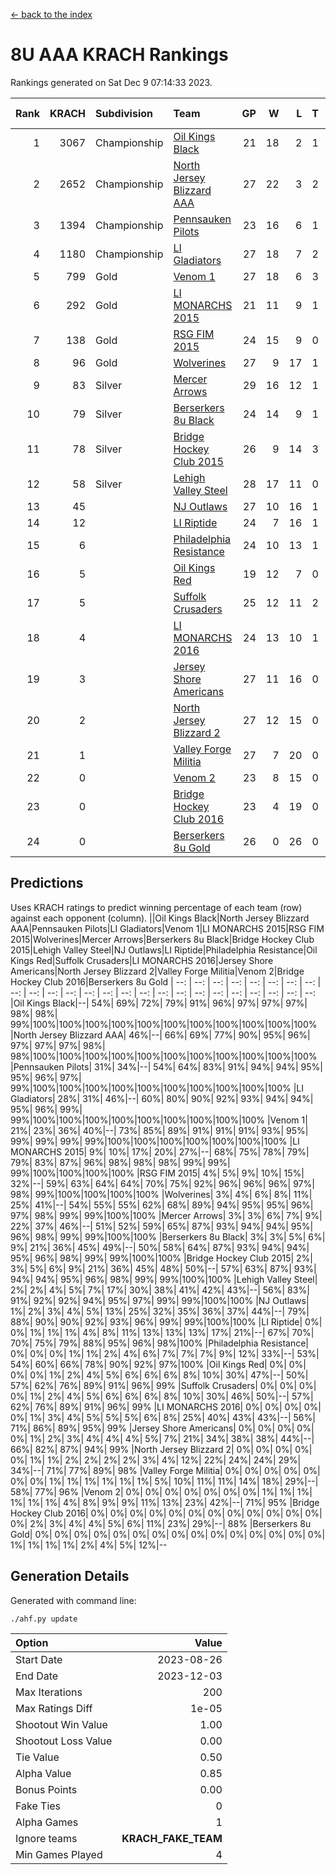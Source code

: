 [<- back to the index](readme.md)
# 8U AAA KRACH Rankings
Rankings generated on Sat Dec  9 07:14:33 2023.

Rank|KRACH|Subdivision|Team|GP|W|L|T|OTW|OTL|SoS|Exp Wins|Win Diff
---:|---:|:---|:---|---:|---:|---:|---:|---:|---:|---:|---:|---:
1|3067|Championship|[Oil Kings Black](https://gamesheetstats.com/seasons/3659/teams/140206/schedule)|21|18|2|1|1|0|526|19.3|-0.0
2|2652|Championship|[North Jersey Blizzard AAA](https://gamesheetstats.com/seasons/3659/teams/140205/schedule)|27|22|3|2|0|0|580|23.8|-0.0
3|1394|Championship|[Pennsauken Pilots](https://gamesheetstats.com/seasons/3659/teams/140208/schedule)|23|16|6|1|0|0|890|17.3|-0.0
4|1180|Championship|[LI Gladiators](https://gamesheetstats.com/seasons/3659/teams/140201/schedule)|27|18|7|2|1|0|944|19.8|-0.0
5|799|Gold|[Venom 1](https://gamesheetstats.com/seasons/3659/teams/140213/schedule)|27|18|6|3|1|1|736|20.3|-0.0
6|292|Gold|[LI MONARCHS 2015](https://gamesheetstats.com/seasons/3659/teams/140198/schedule)|21|11|9|1|0|0|722|12.3|-0.0
7|138|Gold|[RSG FIM 2015](https://gamesheetstats.com/seasons/3659/teams/140210/schedule)|24|15|9|0|0|1|595|15.8|-0.0
8|96|Gold|[Wolverines](https://gamesheetstats.com/seasons/3659/teams/140215/schedule)|27|9|17|1|0|1|948|10.3|-0.0
9|83|Silver|[Mercer Arrows](https://gamesheetstats.com/seasons/3659/teams/140202/schedule)|29|16|12|1|2|1|318|17.3|-0.0
10|79|Silver|[Berserkers 8u Black](https://gamesheetstats.com/seasons/3659/teams/140192/schedule)|24|14|9|1|0|0|352|15.3|-0.0
11|78|Silver|[Bridge Hockey Club 2015](https://gamesheetstats.com/seasons/3659/teams/140194/schedule)|26|9|14|3|1|3|591|11.3|-0.0
12|58|Silver|[Lehigh Valley Steel](https://gamesheetstats.com/seasons/3659/teams/140197/schedule)|28|17|11|0|2|0|414|17.8|-0.0
13|45||[NJ Outlaws](https://gamesheetstats.com/seasons/3659/teams/140203/schedule)|27|10|16|1|1|2|622|11.4|0.0
14|12||[LI Riptide](https://gamesheetstats.com/seasons/3659/teams/140200/schedule)|24|7|16|1|0|0|562|8.4|0.0
15|6||[Philadelphia Resistance](https://gamesheetstats.com/seasons/3659/teams/140209/schedule)|24|10|13|1|0|0|89|11.4|0.0
16|5||[Oil Kings Red](https://gamesheetstats.com/seasons/3659/teams/140207/schedule)|19|12|7|0|0|0|16|12.9|0.0
17|5||[Suffolk Crusaders](https://gamesheetstats.com/seasons/3659/teams/140211/schedule)|25|12|11|2|2|1|71|13.9|0.0
18|4||[LI MONARCHS 2016](https://gamesheetstats.com/seasons/3659/teams/140199/schedule)|24|13|10|1|1|0|17|14.4|0.0
19|3||[Jersey Shore Americans](https://gamesheetstats.com/seasons/3659/teams/140196/schedule)|27|11|16|0|0|2|102|11.9|0.0
20|2||[North Jersey Blizzard 2](https://gamesheetstats.com/seasons/3659/teams/140204/schedule)|27|12|15|0|2|2|16|12.9|0.0
21|1||[Valley Forge Militia](https://gamesheetstats.com/seasons/3659/teams/140212/schedule)|27|7|20|0|0|1|130|7.9|0.0
22|0||[Venom 2](https://gamesheetstats.com/seasons/3659/teams/140214/schedule)|23|8|15|0|1|0|7|8.9|0.0
23|0||[Bridge Hockey Club 2016](https://gamesheetstats.com/seasons/3659/teams/140195/schedule)|23|4|19|0|0|0|11|4.9|0.0
24|0||[Berserkers 8u Gold](https://gamesheetstats.com/seasons/3659/teams/140193/schedule)|26|0|26|0|0|0|8|0.9|0.0

## Predictions
Uses KRACH ratings to predict winning percentage of each team (row) against each opponent (column).
||Oil Kings Black|North Jersey Blizzard AAA|Pennsauken Pilots|LI Gladiators|Venom 1|LI MONARCHS 2015|RSG FIM 2015|Wolverines|Mercer Arrows|Berserkers 8u Black|Bridge Hockey Club 2015|Lehigh Valley Steel|NJ Outlaws|LI Riptide|Philadelphia Resistance|Oil Kings Red|Suffolk Crusaders|LI MONARCHS 2016|Jersey Shore Americans|North Jersey Blizzard 2|Valley Forge Militia|Venom 2|Bridge Hockey Club 2016|Berserkers 8u Gold
| --: | --: | --: | --: | --: | --: | --: | --: | --: | --: | --: | --: | --: | --: | --: | --: | --: | --: | --: | --: | --: | --: | --: | --: | --: 
|Oil Kings Black|--| 54%| 69%| 72%| 79%| 91%| 96%| 97%| 97%| 97%| 98%| 98%| 99%|100%|100%|100%|100%|100%|100%|100%|100%|100%|100%|100%
|North Jersey Blizzard AAA| 46%|--| 66%| 69%| 77%| 90%| 95%| 96%| 97%| 97%| 97%| 98%| 98%|100%|100%|100%|100%|100%|100%|100%|100%|100%|100%|100%
|Pennsauken Pilots| 31%| 34%|--| 54%| 64%| 83%| 91%| 94%| 94%| 95%| 95%| 96%| 97%| 99%|100%|100%|100%|100%|100%|100%|100%|100%|100%|100%
|LI Gladiators| 28%| 31%| 46%|--| 60%| 80%| 90%| 92%| 93%| 94%| 94%| 95%| 96%| 99%| 99%|100%|100%|100%|100%|100%|100%|100%|100%|100%
|Venom 1| 21%| 23%| 36%| 40%|--| 73%| 85%| 89%| 91%| 91%| 91%| 93%| 95%| 99%| 99%| 99%| 99%|100%|100%|100%|100%|100%|100%|100%
|LI MONARCHS 2015|  9%| 10%| 17%| 20%| 27%|--| 68%| 75%| 78%| 79%| 79%| 83%| 87%| 96%| 98%| 98%| 98%| 99%| 99%| 99%|100%|100%|100%|100%
|RSG FIM 2015|  4%|  5%|  9%| 10%| 15%| 32%|--| 59%| 63%| 64%| 64%| 70%| 75%| 92%| 96%| 96%| 96%| 97%| 98%| 99%|100%|100%|100%|100%
|Wolverines|  3%|  4%|  6%|  8%| 11%| 25%| 41%|--| 54%| 55%| 55%| 62%| 68%| 89%| 94%| 95%| 95%| 96%| 97%| 98%| 99%| 99%|100%|100%
|Mercer Arrows|  3%|  3%|  6%|  7%|  9%| 22%| 37%| 46%|--| 51%| 52%| 59%| 65%| 87%| 93%| 94%| 94%| 95%| 96%| 98%| 99%| 99%|100%|100%
|Berserkers 8u Black|  3%|  3%|  5%|  6%|  9%| 21%| 36%| 45%| 49%|--| 50%| 58%| 64%| 87%| 93%| 94%| 94%| 95%| 96%| 98%| 99%| 99%|100%|100%
|Bridge Hockey Club 2015|  2%|  3%|  5%|  6%|  9%| 21%| 36%| 45%| 48%| 50%|--| 57%| 63%| 87%| 93%| 94%| 94%| 95%| 96%| 98%| 99%| 99%|100%|100%
|Lehigh Valley Steel|  2%|  2%|  4%|  5%|  7%| 17%| 30%| 38%| 41%| 42%| 43%|--| 56%| 83%| 91%| 92%| 92%| 94%| 95%| 97%| 99%| 99%|100%|100%
|NJ Outlaws|  1%|  2%|  3%|  4%|  5%| 13%| 25%| 32%| 35%| 36%| 37%| 44%|--| 79%| 88%| 90%| 90%| 92%| 93%| 96%| 99%| 99%|100%|100%
|LI Riptide|  0%|  0%|  1%|  1%|  1%|  4%|  8%| 11%| 13%| 13%| 13%| 17%| 21%|--| 67%| 70%| 70%| 75%| 79%| 88%| 95%| 96%| 98%|100%
|Philadelphia Resistance|  0%|  0%|  0%|  1%|  1%|  2%|  4%|  6%|  7%|  7%|  7%|  9%| 12%| 33%|--| 53%| 54%| 60%| 66%| 78%| 90%| 92%| 97%|100%
|Oil Kings Red|  0%|  0%|  0%|  0%|  1%|  2%|  4%|  5%|  6%|  6%|  6%|  8%| 10%| 30%| 47%|--| 50%| 57%| 62%| 76%| 89%| 91%| 96%| 99%
|Suffolk Crusaders|  0%|  0%|  0%|  0%|  1%|  2%|  4%|  5%|  6%|  6%|  6%|  8%| 10%| 30%| 46%| 50%|--| 57%| 62%| 76%| 89%| 91%| 96%| 99%
|LI MONARCHS 2016|  0%|  0%|  0%|  0%|  0%|  1%|  3%|  4%|  5%|  5%|  5%|  6%|  8%| 25%| 40%| 43%| 43%|--| 56%| 71%| 86%| 89%| 95%| 99%
|Jersey Shore Americans|  0%|  0%|  0%|  0%|  0%|  1%|  2%|  3%|  4%|  4%|  4%|  5%|  7%| 21%| 34%| 38%| 38%| 44%|--| 66%| 82%| 87%| 94%| 99%
|North Jersey Blizzard 2|  0%|  0%|  0%|  0%|  0%|  1%|  1%|  2%|  2%|  2%|  2%|  3%|  4%| 12%| 22%| 24%| 24%| 29%| 34%|--| 71%| 77%| 89%| 98%
|Valley Forge Militia|  0%|  0%|  0%|  0%|  0%|  0%|  0%|  1%|  1%|  1%|  1%|  1%|  1%|  5%| 10%| 11%| 11%| 14%| 18%| 29%|--| 58%| 77%| 96%
|Venom 2|  0%|  0%|  0%|  0%|  0%|  0%|  0%|  1%|  1%|  1%|  1%|  1%|  1%|  4%|  8%|  9%|  9%| 11%| 13%| 23%| 42%|--| 71%| 95%
|Bridge Hockey Club 2016|  0%|  0%|  0%|  0%|  0%|  0%|  0%|  0%|  0%|  0%|  0%|  0%|  0%|  2%|  3%|  4%|  4%|  5%|  6%| 11%| 23%| 29%|--| 88%
|Berserkers 8u Gold|  0%|  0%|  0%|  0%|  0%|  0%|  0%|  0%|  0%|  0%|  0%|  0%|  0%|  0%|  0%|  1%|  1%|  1%|  1%|  2%|  4%|  5%| 12%|--

## Generation Details

Generated with command line:
```
./ahf.py update
```

| Option | Value |
| :----- | ----: |
| Start Date | 2023-08-26 |
| End Date | 2023-12-03 |
| Max Iterations | 200 |
| Max Ratings Diff | 1e-05 |
| Shootout Win Value | 1.00 |
| Shootout Loss Value | 0.00 |
| Tie Value | 0.50 |
| Alpha Value | 0.85 |
| Bonus Points | 0.00 |
| Fake Ties | 0 |
| Alpha Games | 1 |
| Ignore teams | __KRACH_FAKE_TEAM__ |
| Min Games Played | 4 |

